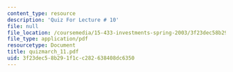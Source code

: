 ```yaml
---
content_type: resource
description: 'Quiz For Lecture # 10'
file: null
file_location: /coursemedia/15-433-investments-spring-2003/3f23dec58b291f1cc282638408dc6350_quizmarch_11.pdf
file_type: application/pdf
resourcetype: Document
title: quizmarch_11.pdf
uid: 3f23dec5-8b29-1f1c-c282-638408dc6350
---
```

